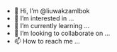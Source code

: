 - 👋 Hi, I’m @liuwakzamlbok
- 👀 I’m interested in ...
- 🌱 I’m currently learning ...
- 💞️ I’m looking to collaborate on ...
- 📫 How to reach me ...

<!---
liuwakzamlbok/liuwakzamlbok is a ✨ special ✨ repository because its `README.md` (this file) appears on your GitHub profile.
You can click the Preview link to take a look at your changes.
--->
